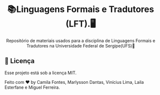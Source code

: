<h1 align="center"> 📚Linguagens Formais e Tradutores (LFT).🖥 </h1>

<p align="center">
Repositório de materiais usados para a disciplina de Linguagens Formais e Tradutores na Universidade Federal de Sergipe(UFS)🚀
</p>

## :memo: Licença

Esse projeto está sob a licença MIT.

Feito com ♥ by Camila Fontes, Marlysson Dantas, Vinícius Lima, Laila Esterfane e Miguel Ferreira.
